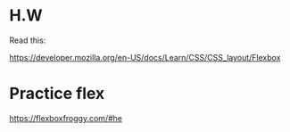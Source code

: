 # H.W

Read this:

https://developer.mozilla.org/en-US/docs/Learn/CSS/CSS_layout/Flexbox

# Practice flex

https://flexboxfroggy.com/#he